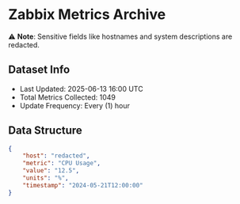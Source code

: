 # Zabbix Metrics Archive

⚠️ **Note**: Sensitive fields like hostnames and system descriptions are redacted.

## Dataset Info
- Last Updated: 2025-06-13 16:00 UTC
- Total Metrics Collected: 1049
- Update Frequency: Every (1) hour

## Data Structure
```json
{
    "host": "redacted",
    "metric": "CPU Usage",
    "value": "12.5",
    "units": "%",
    "timestamp": "2024-05-21T12:00:00"
}
```
